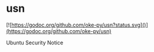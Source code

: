 # usn

[![https://godoc.org/github.com/oke-py/usn?status.svg]()](https://godoc.org/github.com/oke-py/usn)

Ubuntu Security Notice
